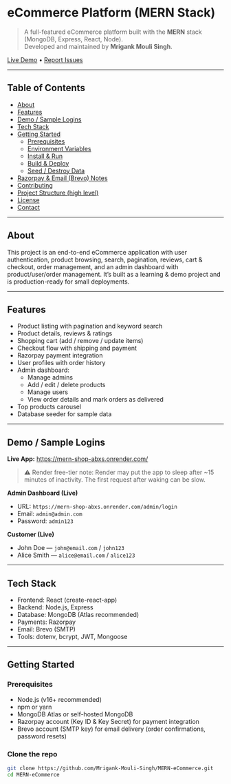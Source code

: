 # eCommerce Platform (MERN Stack)

> A full-featured eCommerce platform built with the **MERN** stack (MongoDB, Express, React, Node).  
> Developed and maintained by **Mrigank Mouli Singh**.

[Live Demo](https://mern-shop-abxs.onrender.com/) • [Report Issues](https://github.com/Mrigank-Mouli-Singh/MERN-eCommerce/issues)

---

## Table of Contents
- [About](#about)
- [Features](#features)
- [Demo / Sample Logins](#demo--sample-logins)
- [Tech Stack](#tech-stack)
- [Getting Started](#getting-started)
  - [Prerequisites](#prerequisites)
  - [Environment Variables](#environment-variables)
  - [Install & Run](#install--run)
  - [Build & Deploy](#build--deploy)
  - [Seed / Destroy Data](#seed--destroy-data)
- [Razorpay & Email (Brevo) Notes](#razorpay--email-brevo-notes)
- [Contributing](#contributing)
- [Project Structure (high level)](#project-structure-high-level)
- [License](#license)
- [Contact](#contact)

---

## About
This project is an end-to-end eCommerce application with user authentication, product browsing, search, pagination, reviews, cart & checkout, order management, and an admin dashboard with product/user/order management. It’s built as a learning & demo project and is production-ready for small deployments.

---

## Features
- Product listing with pagination and keyword search
- Product details, reviews & ratings
- Shopping cart (add / remove / update items)
- Checkout flow with shipping and payment
- Razorpay payment integration
- User profiles with order history
- Admin dashboard:
  - Manage admins
  - Add / edit / delete products
  - Manage users
  - View order details and mark orders as delivered
- Top products carousel
- Database seeder for sample data

---

## Demo / Sample Logins

**Live App:** https://mern-shop-abxs.onrender.com/  
> ⚠️ Render free-tier note: Render may put the app to sleep after ~15 minutes of inactivity. The first request after waking can be slow.

**Admin Dashboard (Live)**
- URL: `https://mern-shop-abxs.onrender.com/admin/login`
- Email: `admin@admin.com`
- Password: `admin123`

**Customer (Live)**
- John Doe — `john@email.com` / `john123`
- Alice Smith — `alice@email.com` / `alice123`

---

## Tech Stack
- Frontend: React (create-react-app)
- Backend: Node.js, Express
- Database: MongoDB (Atlas recommended)
- Payments: Razorpay
- Email: Brevo (SMTP)
- Tools: dotenv, bcrypt, JWT, Mongoose

---

## Getting Started

### Prerequisites
- Node.js (v16+ recommended)
- npm or yarn
- MongoDB Atlas or self-hosted MongoDB
- Razorpay account (Key ID & Key Secret) for payment integration
- Brevo account (SMTP key) for email delivery (order confirmations, password resets)

### Clone the repo
```bash
git clone https://github.com/Mrigank-Mouli-Singh/MERN-eCommerce.git
cd MERN-eCommerce
